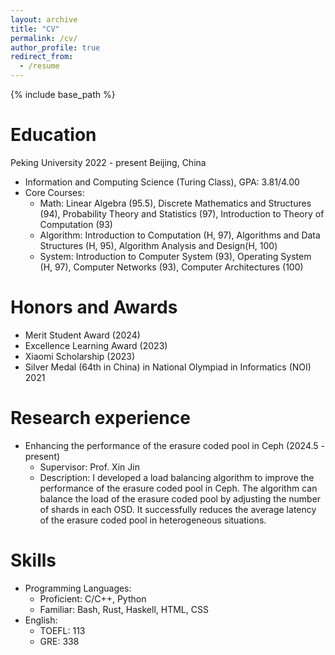 ```yaml
---
layout: archive
title: "CV"
permalink: /cv/
author_profile: true
redirect_from:
  - /resume
---
```


{% include base_path %}

Education
======
Peking University 2022 - present Beijing, China
* Information and Computing Science (Turing Class), GPA: 3.81/4.00
* Core Courses: 
  * Math: Linear Algebra (95.5), Discrete Mathematics and Structures (94), Probability Theory and Statistics (97), Introduction to Theory of Computation (93)
  * Algorithm: Introduction to Computation (H, 97), Algorithms and Data Structures (H, 95), Algorithm Analysis and Design(H, 100)
  * System: Introduction to Computer System (93), Operating System (H, 97), Computer Networks (93), Computer Architectures (100)

Honors and Awards
======
* Merit Student Award (2024)
* Excellence Learning Award (2023)
* Xiaomi Scholarship (2023)
* Silver Medal (64th in China) in National Olympiad in Informatics (NOI) 2021

Research experience
======
* Enhancing the performance of the erasure coded pool in Ceph (2024.5 - present)
  * Supervisor: Prof. Xin Jin
  * Description: I developed a load balancing algorithm to improve the performance of the erasure coded pool in Ceph. The algorithm can balance the load of the erasure coded pool by adjusting the number of shards in each OSD. It successfully reduces the average latency of the erasure coded pool in heterogeneous situations.

Skills
======
* Programming Languages: 
  * Proficient: C/C++, Python
  * Familiar: Bash, Rust, Haskell, HTML, CSS
* English:
  * TOEFL: 113
  * GRE: 338

<!-- Publications
======
  <ul>{% for post in site.publications %}
    {% include archive-single-cv.html %}
  {% endfor %}</ul> -->
  